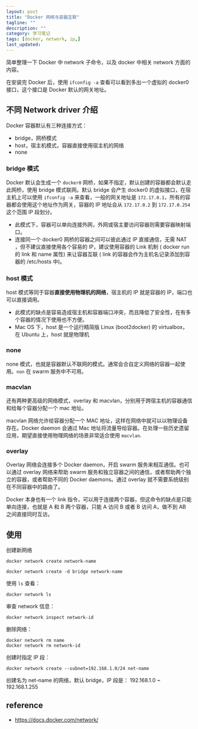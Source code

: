 ```yaml
---
layout: post
title: "Docker 网络与容器互联"
tagline: ""
description: ""
category: 学习笔记
tags: [docker, network, ip,]
last_updated:
---
```


简单整理一下 Docker 中 network 子命令，以及 docker 中相关 network 方面的内容。

在安装完 Docker 后，使用 `ifconfig -a` 查看可以看到多出一个虚拟的 docker0 接口，这个接口是 Docker 默认的网关地址。

## 不同 Network driver 介绍
Docker 容器默认有三种连接方式：

- bridge，网桥模式
- host，宿主机模式，容器直接使用宿主机的网络
- none

### bridge 模式
Docker 默认会生成一个 `docker0` 网桥，如果不指定，默认创建的容器都会默认走此网桥，使用 bridge 模式联网。默认 bridge 会产生 docker0 的虚拟接口，在宿主机上可以使用 `ifconfig -a` 来查看，一般的网关地址是 `172.17.0.1`，所有的容器都会使用这个地址作为网关，容器的 IP 地址会从 `172.17.0.2` 到 `172.17.0.254` 这个范围 IP 段划分。

- 此模式下，容器可以单向连接外网，外网或宿主要访问容器则需要容器映射端口。
- 连接同一个 docker0 网桥的容器之间可以彼此通过 IP 直接通信，无需 NAT ，但不建议直接使用各个容易的 IP，建议使用容器的 Link 机制 ( docker run 的 link 和 name 属性) 来让容器互联 ( link 的容器会作为主机名记录添加到容器的 /etc/hosts 中)。

### host 模式
host 模式等同于容器**直接使用物理机的网络**，宿主机的 IP 就是容器的 IP，端口也可以直接调用。

- 此模式的缺点是容易造成宿主机和容器端口冲突，而且降低了安全性，在有多个容器的情况下使用也不方便。
- Mac OS 下，host 是一个运行精简版 Linux (boot2docker) 的 virtualbox，在 Ubuntu 上，host 就是物理机


### none
none 模式，也就是容器默认不联网的模式。通常会合自定义网络的容器一起使用。`non` 在 swarm 服务中不可用。

### macvlan
还有两种更高级的网络模式，overlay 和 macvlan，分别用于跨宿主机的容器通信和给每个容器分配一个 mac 地址。

macvlan 网络允许给容器分配一个 MAC 地址，这样在网络中就可以以物理设备存在。Docker daemon 会通过 Mac 地址将流量导给容器。在处理一些历史遗留应用，期望直接使用物理网络的场景非常适合使用 `macvlan`.

### overlay
Overlay 网络会连接多个 Docker daemon，开启 swarm 服务来相互通信。也可以通过 overlay 网络来帮助 swarm 服务和独立容器之间的通信，或者帮助两个独立的容器，或者帮助不同的 Docker daemons。通过 overlay 就不需要系统级别在不同容器中的路由了。

Docker 本身也有一个 link 指令，可以用于连接两个容器，但这命令的缺点是只能单向连接，也就是 A 和 B 两个容器，只能 A 访问 B 或者 B 访问 A，做不到 AB 之间直接同时互访。

## 使用

创建新网络

	docker network create network-name

	docker network create -d bridge network-name

使用 `ls` 查看：

	docker network ls

审查 network 信息：

	docker network inspect network-id

删除网络：

	docker network rm name
	docker network rm network-id

创建时指定 IP 段：

	docker network create --subnet=192.168.1.0/24 net-name

创建名为 net-name 的网络，默认 bridge，IP 段是： 192.168.1.0 ~ 192.168.1.255


## reference

- <https://docs.docker.com/network/>
